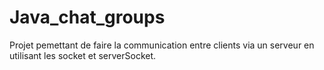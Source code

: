 # Java_chat_groups

  Projet pemettant de faire la communication entre clients via un serveur
  en utilisant les socket et serverSocket.
